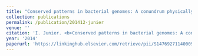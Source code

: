 ```yaml
---
title: "Conserved patterns in bacterial genomes: A conundrum physically tailored by evolutionary tinkering"
collection: publications
permalink: /publication/201412-junier
venue: ''
citation: 'I. Junier. <b>Conserved patterns in bacterial genomes: A conundrum physically tailored by evolutionary tinkering</b>, <i>Computational Biology and Chemistry,</i> December 2014'
year: '2014'
paperurl: 'https://linkinghub.elsevier.com/retrieve/pii/S1476927114000966'
---
```

